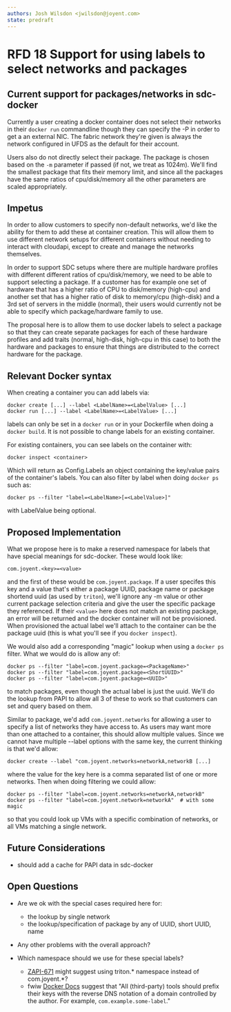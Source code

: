 ```yaml
---
authors: Josh Wilsdon <jwilsdon@joyent.com>
state: predraft
---
```


# RFD 18 Support for using labels to select networks and packages

## Current support for packages/networks in sdc-docker

Currently a user creating a docker container does not select their networks in
their `docker run` commandline though they can specify the -P in order to get a
an external NIC. The fabric network they're given is always the network
configured in UFDS as the default for their account.

Users also do not directly select their package. The package is chosen based on
the `-m` parameter if passed (if not, we treat as 1024m). We'll find the
smallest package that fits their memory limit, and since all the packages have
the same ratios of cpu/disk/memory all the other parameters are scaled
appropriately.


## Impetus

In order to allow customers to specify non-default networks, we'd like the
ability for them to add these at container creation. This will allow them to use
different network setups for different containers without needing to interact
with cloudapi, except to create and manage the networks themselves.

In order to support SDC setups where there are multiple hardware profiles with
different different ratios of cpu/disk/memory, we need to be able to support
selecting a package. If a customer has for example one set of hardware that has
a higher ratio of CPU to disk/memory (high-cpu) and another set that has a
higher ratio of disk to memory/cpu (high-disk) and a 3rd set of servers in the
middle (normal), their users would currently not be able to specify which
package/hardware family to use.

The proposal here is to allow them to use docker labels to select a package so
that they can create separate packages for each of these hardware profiles and
add traits (normal, high-disk, high-cpu in this case) to both the hardware and
packages to ensure that things are distributed to the correct hardware for the
package.


## Relevant Docker syntax

When creating a container you can add labels via:

```
docker create [...] --label <LabelName>=<LabelValue> [...]
docker run [...] --label <LabelName>=<LabelValue> [...]
```

labels can only be set in a `docker run` or in your Dockerfile when doing a
`docker build`. It is not possible to change labels for an existing container.

For existing containers, you can see labels on the container with:

```
docker inspect <container>
```

Which will return as Config.Labels an object containing the key/value pairs of
the container's labels. You can also filter by label when doing `docker ps` such
as:

```
docker ps --filter "label=<LabelName>[=<LabelValue>]"
```

with LabelValue being optional.


## Proposed Implementation

What we propose here is to make a reserved namespace for labels that have
special meanings for sdc-docker. These would look like:

```
com.joyent.<key>=<value>
```

and the first of these would be `com.joyent.package`. If a user specifes this
key and a value that's either a package UUID, package name or package shortend
uuid (as used by `triton`), we'll ignore any -m value or other current package
selection criteria and give the user the specific package they referenced. If
their `<value>` here does not match an existing package, an error will be
returned and the docker container will not be provisioned. When provisioned the
actual label we'll attach to the container can be the package uuid (this is what
you'll see if you `docker inspect`).

We would also add a corresponding "magic" lookup when using a `docker ps`
filter. What we would do is allow any of:

```
docker ps --filter "label=com.joyent.package=<PackageName>"
docker ps --filter "label=com.joyent.package=<ShortUUID>"
docker ps --filter "label=com.joyent.package=<UUID>"
```

to match packages, even though the actual label is just the uuid. We'll do the
lookup from PAPI to allow all 3 of these to work so that customers can set and
query based on them.

Similar to package, we'd add `com.joyent.networks` for allowing a user to
specify a list of networks they have access to. As users may want more than one
attached to a container, this should allow multiple values. Since we cannot have
multiple --label options with the same key, the current thinking is that we'd
allow:

```
docker create --label "com.joyent.networks=networkA,networkB [...]
```

where the value for the key here is a comma separated list of one or more
networks. Then when doing filtering we could allow:

```
docker ps --filter "label=com.joyent.networks=networkA,networkB"
docker ps --filter "label=com.joyent.network=networkA"  # with some magic
```

so that you could look up VMs with a specific combination of networks, or all
VMs matching a single network.


## Future Considerations

 * should add a cache for PAPI data in sdc-docker


## Open Questions

 * Are we ok with the special cases required here for:
     * the lookup by single network
     * the lookup/specification of package by any of UUID, short UUID, name

 * Any other problems with the overall approach?

 * Which namespace should we use for these special labels?
     * [ZAPI-671](https://devhub.joyent.com/jira/browse/ZAPI-671) might suggest
       using triton.* namespace instead of com.joyent.*?
     * fwiw [Docker Docs](https://docs.docker.com/engine/userguide/labels-custom-metadata/#label-keys-namespaces)
       suggest that "All (third-party) tools should prefix their keys with the
       reverse DNS notation of a domain controlled by the author. For example,
       `com.example.some-label`."
